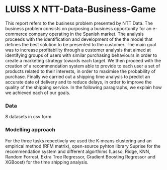 # LUISS X NTT-Data-Business-Game
<p> This report refers to the business problem presented by NTT Data. The business problem consists on purposing a business opportunity for an e-commerce company operating in the Spanish market. The analysis proceeds with the identification and development of the the model that defines the best solution to be presented to the customer. 
The main goal was to increase profitability through a customer analysis that aimed at identifying groups of users with similar purchasing behaviours in order to create a marketing strategy towards each target. We then proceed with the creation of a recommendation system able to provide to each user a set of products related to their interests, in order to maximise the probability of purchase. Finally we carried out a shipping time analysis to predict an accurate date of delivery and to reduce delays, in order to improve the quality of the shipping service. 
In the following paragraphs, we explain how we achieved each of our goals.

### Data
<p> 8 datasets in csv form 
  
 ### Modelling approach 
 <p> For the three tasks repectively we used the K-means clustering and an empirical method (RFM matrix), open-source pyhton library Suprise for the recommendation system and different algorthims (Lasso, Ridge, KNN, Random Forrest, Extra Tree Regressor, Gradient Boosting Regressor and XGBoost) for the time shipping analysis. 

